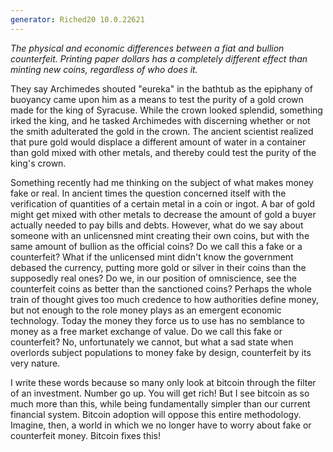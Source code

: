 ```yaml
---
generator: Riched20 10.0.22621
---
```


*The physical and economic differences between a fiat and bullion
counterfeit. Printing paper dollars has a completely different effect
than minting new coins, regardless of who does it.*

They say Archimedes shouted \"eureka\" in the bathtub as the epiphany of
buoyancy came upon him as a means to test the purity of a gold crown
made for the king of Syracuse. While the crown looked splendid,
something irked the king, and he tasked Archimedes with discerning
whether or not the smith adulterated the gold in the crown. The ancient
scientist realized that pure gold would displace a different amount of
water in a container than gold mixed with other metals, and thereby
could test the purity of the king\'s crown.

Something recently had me thinking on the subject of what makes money
fake or real. In ancient times the question concerned itself with the
verification of quantities of a certain metal in a coin or ingot. A bar
of gold might get mixed with other metals to decrease the amount of gold
a buyer actually needed to pay bills and debts. However, what do we say
about someone with an unlicensned mint creating their own coins, but
with the same amount of bullion as the official coins? Do we call this a
fake or a counterfeit? What if the unlicensed mint didn\'t know the
government debased the currency, putting more gold or silver in their
coins than the supposedly real ones? Do we, in our position of
omniscience, see the counterfeit coins as better than the sanctioned
coins? Perhaps the whole train of thought gives too much credence to how
authorities define money, but not enough to the role money plays as an
emergent economic technology. Today the money they force us to use has
no semblance to money as a free market exchange of value. Do we call
this fake or counterfeit? No, unfortunately we cannot, but what a sad
state when overlords subject populations to money fake by design,
counterfeit by its very nature.

I write these words because so many only look at bitcoin through the
filter of an investment. Number go up. You will get rich! But I see
bitcoin as so much more than this, while being fundamentally simpler
than our current financial system. Bitcoin adoption will oppose this
entire methodology. Imagine, then, a world in which we no longer have to
worry about fake or counterfeit money. Bitcoin fixes this!
